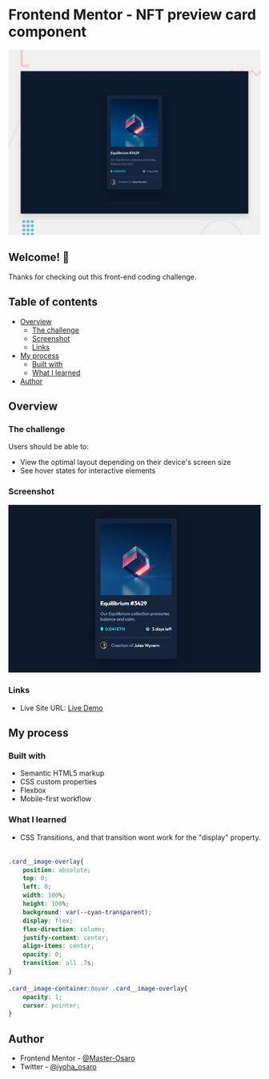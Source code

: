 # Frontend Mentor - NFT preview card component

![Design preview for the NFT preview card component coding challenge](./design/desktop-preview.jpg)

## Welcome! 👋

Thanks for checking out this front-end coding challenge.
## Table of contents

- [Overview](#overview)
  - [The challenge](#the-challenge)
  - [Screenshot](#screenshot)
  - [Links](#links)
- [My process](#my-process)
  - [Built with](#built-with)
  - [What I learned](#what-i-learned)
- [Author](#author)


## Overview

### The challenge

Users should be able to:

- View the optimal layout depending on their device's screen size
- See hover states for interactive elements

### Screenshot

![](./screenshot.png)



### Links

- Live Site URL: [Live Demo](https://peppy-bubblegum-f87f78.netlify.app)

## My process

### Built with

- Semantic HTML5 markup
- CSS custom properties
- Flexbox
- Mobile-first workflow


### What I learned

- CSS Transitions, and that transition wont work for the "display" property.

```css

.card__image-overlay{
    position: absolute;
    top: 0;
    left: 0;
    width: 100%;
    height: 100%;
    background: var(--cyan-transparent);
    display: flex;
    flex-direction: column;
    justify-content: center;
    align-items: center;
    opacity: 0;
    transition: all .7s;
}

.card__image-container:hover .card__image-overlay{
    opacity: 1;
    cursor: pointer;
}

```


## Author
- Frontend Mentor - [@Master-Osaro](https://www.frontendmentor.io/profile/yourusername)
- Twitter - [@iyoha_osaro](https://www.twitter.com/yourusername)
